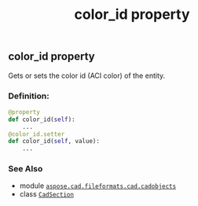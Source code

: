 ﻿---
title: color_id property
second_title: Aspose.CAD for Python via .NET API References
description: 
type: docs
weight: 170
url: /python-net/aspose.cad.fileformats.cad.cadobjects/cadsection/color_id/
is_root: false
---

## color_id property


Gets or sets the color id (ACI color) of the entity.
### Definition:
```python
@property
def color_id(self):
    ...
@color_id.setter
def color_id(self, value):
    ...
```

### See Also
* module [`aspose.cad.fileformats.cad.cadobjects`](../../)
* class [`CadSection`](/cad/python-net/aspose.cad.fileformats.cad.cadobjects/cadsection)
